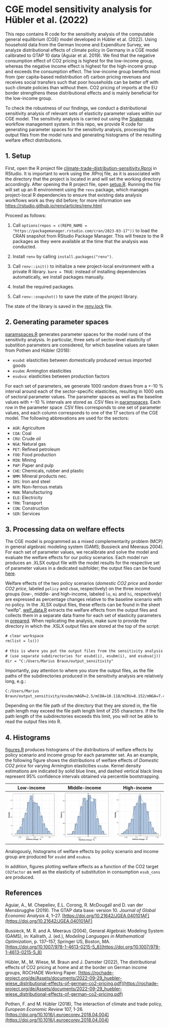 # CGE model sensitivity analysis for Hübler et al. (2022)

This repo contains R code for the sensitivity analysis of the computable general equilibrium (CGE) model developed in Hübler et al. (2022). Using household data from the German Income and Expenditure Survey, we analyze distributional effects of climate policy 
in Germany in a CGE model calibrated to GTAP 10 data (Aguiar et al. 2019). We find that the negative consumption effect of CO2 pricing is highest for the low-income group, whereas the negative income effect is highest for the high-income group and exceeds
the consumption effect. The low-income group benefits most from (per capita-based redistribution of) carbon pricing revenues and receives social transfers such that poor households can be better off with such climate policies than without them. CO2 pricing of imports at the EU border strengthens these distributional effects and is mainly beneficial for the low-income group.

To check the robustness of our findings, we conduct a distributional sensitivity analysis of relevant sets of elasticity parameter values within our CGE model. The sensitivity analysis is carried out using the [Snakemake](https://snakemake.readthedocs.io/en/stable/) workflow management system. In this repo, we provide R code for generating parameter spaces for the sensitivity analysis,
processing the output files from the model runs and generating histograms of the resulting welfare effect distributions.

## 1. Setup

First, open the R project file [climate-trade-distribution-sensitivity.Rproj](climate-trade-distribution-sensitivity.Rproj) in RStudio. It is important to work using the .RProj file, as it is associated with the directory that the project is located in and will set the working directory accordingly.
After opening the R project file, open [setup.R](setup.R). Running the file will set up an R environment using the `renv` package, which manages project-local R dependencies to ensure that existing data analysis workflows work as they did before;
for more information see https://rstudio.github.io/renv/articles/renv.html

Proceed as follows:

1. Call `options(repos = c(REPO_NAME = "https://packagemanager.rstudio.com/cran/2023-03-17"))`
to load the CRAN snapshot from RStudio Package Manager. This will freeze to the R packages as they were available at the time that the analysis was conducted.

2. Install `renv` by calling `install.packages("renv")`.

3. Call `renv::init()` to initialize a new project-local environment with a private R library.
`bare = TRUE`: instead of installing dependencies automatically, we install packages manually.

4. Install the required packages.

5. Call `renv::snapshot()` to save the state of the project library.

The state of the library is saved in the [renv.lock](renv.lock) file.

## 2. Generating parameter spaces

[paramspaces.R](scripts/paramspaces.R) generates parameter spaces for the model runs of the sensitivity analysis. In particular, three sets of sector-level elasticity of substition parameters are considered, for which baseline values are
taken from Pothen and Hübler (2018):

- ``esubd``: elasticities between domestically produced versus imported goods
- ``esubm``: Armington elasticities
- ``esubva``: elasticities between production factors

For each set of parameters, we generate 1000 random draws from a +-10 % interval around each of the sector-specific elasticities, resulting in 1000 sets of sectoral parameter values.
The parameter spaces as well as the baseline values with +-10 % intervals are stored as .CSV files in [paramspaces](paramspaces). Each row in the parameter space .CSV files corresponds to one set of parameter values, and each column corresponds to one of the 17 sectors of the CGE model. The following abbrevations are used for the sectors:
- ``AGR``: Agriculture
- ``COA``: Coal
- ``CRU``: Crude oil
- ``NGA``: Natural gas
- ``PET``: Refined petroleum
- ``FOO``: Food production
- ``MIN``: Mining
- ``PAP``: Paper and pulp
- ``CHE``: Chemicals, rubber and plastic
- ``NMM``: Mineral products nec.
- ``IRS``: Iron and steel
- ``NFM``: Non-ferrous metals
- ``MAN``: Manufacturing
- ``ELE``: Electricity
- ``TRN``: Transport
- ``CON``: Construction
- ``SER``: Services

## 3. Processing data on welfare effects

The CGE model is programmed as a mixed complementarity problem (MCP) in general algebraic modeling system (GAMS; Bussieck and Meeraus 2004).
For each set of parameter values, we recalibrate and solve the model and evaluate the welfare effects for our policy scenarios.
Each model run produces an .XLSX output file with the model results for the respective set of parameter values in a dedicated subfolder; the output files can be found [here](https://drive.google.com/drive/folders/1AfjqhgV3Nl9SPAXqZ9UmK4E8U-cjW-TL?usp=sharing).

Welfare effects of the two policy scenarios (*domestic CO2 price* and *border CO2 price*, labeled ``policy`` and ``cbam``, respectively) on the three income groups (low-, middle- and high-income, labeled ``lo``, ``mi`` and ``hi``, respectively) are expressed as percentage changes relative to the baseline scenario with no policy. In the .XLSX output files, these effects can be found in the sheet "welfp". [welf_data.R](scripts/welf_data.R) extracts the welfare effects from the output files and collects them in a separate data frame for each set of elasticity parameters in [prepared](prepared). When replicating the analysis, make sure to provide the directory in which the .XSLX output files are stored at the top of the script:
```
# clear workspace
rm(list = ls())

# this is where you put the output files from the sensitivity analysis
# (use separate subdirectories for esubd(i), esubm(i), and esubva(j))
dir = "C:/Users/Marius Braun/output_sensitivity"
```

Importantly, pay attention to where you store the output files, as the file paths of the subdirectories produced in the sensitivity analysis are relatively long, e.g.:

```
C:/Users/Marius Braun/output_sensitivity/esubm/mAGR=2.5/mCOA=10.118/mCRU=8.152/mNGA=7.421/mPET=10.028/mFOO=3.602/mMIN=2.425/mPAP=4.883/mCHE=4.121/mNMM=5.963/mIRS=4.577/mNFM=4.14/mMAN=4.897/mELE=18.928/mTRN=6.544/mCON=14.747/mSER=5.913/output.xlsx
```

Depending on the file path of the directory that they are stored in, the file path length may exceed the file path length limit of 255 characters. If the file path length of the subdirectories exceeds this limit, you will not be able to read the output files into R.

## 4. Histograms

[figures.R](scripts/figures.R) produces histograms of the distributions of welfare effects by policy scenario and income group for each parameter set. As an example, the following figure shows the distributions of welfare effects of *Domestic CO2 price* for varying Armington elasticities ``esubm``. Kernel density estimations are indicated by solid blue lines, and dashed vertical black lines represent 95% confidence intervals obtained via percentile bootstrapping.

|Low-income|Middle-income|High-income|
|-----|-----|-----|
|![hist_esubm_policy_lo](figures/esubm/hist_esubm_policy_lo.png)|![hist_esubm_policy_mi](figures/esubm/hist_esubm_policy_mi.png)|![hist_esubm_policy_hi](figures/esubm/hist_esubm_policy_hi.png)|

Analogously, histograms of welfare effects by policy scenario and income group are produced for ``esubd`` and ``esubva``.

In addition, figures plotting welfare effects as a function of the CO2 target ``CO2factor`` as well as the elasticity of substitution in consumption ``esub_cons`` are produced.

## References
Aguiar, A., M. Chepeliev, E.L. Corong, R. McDougall and D. van der Mensbrugghe (2019). The GTAP data base: version 10. *Journal of Global Economic Analysis* 4, 1–27. [https://doi.org/10.21642/JGEA.040101AF](https://doi.org/10.21642/JGEA.040101AF)

Bussieck, M. R. and A. Meeraus (2004), General Algebraic Modeling System (GAMS), in: Kallrath, J. (ed.), *Modeling Languages in Mathematical Optimization*, p. 137–157, Springer US, Boston, MA. [https://doi.org/10.1007/978-1-4613-0215-5_8](https://doi.org/10.1007/978-1-4613-0215-5_8)

Hübler, M., M. Wiese, M. Braun and J. Damster (2022), The distributional effects of CO2 pricing at home and at the border on
German income groups, ROCHADE Working Paper. [https://rochade-project.org/de/Assets/documents/2022-09-29_huebler-wiese_distributional-effects-of-german-co2-pricing.pdf](https://rochade-project.org/de/Assets/documents/2022-09-29_huebler-wiese_distributional-effects-of-german-co2-pricing.pdf)

Pothen, F. and M. Hübler (2018), The interaction of climate and trade policy, *European Economic Review* 107, 1-26. [https://doi.org/10.1016/j.euroecorev.2018.04.004](https://doi.org/10.1016/j.euroecorev.2018.04.004)
